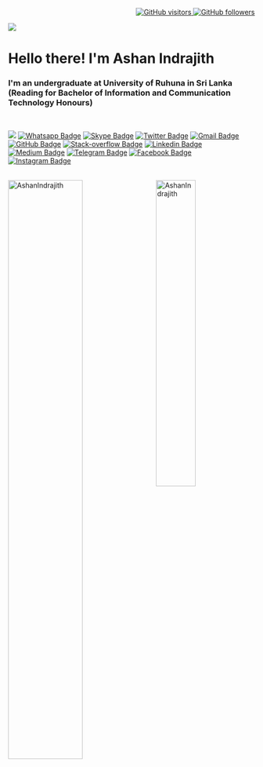 <p align="right">
  <a href="https://github.com/AshanIndrajith">
    <img src="https://komarev.com/ghpvc/?username=AshanIndrajith&style=flat-square&color=040404" alt="GitHub visitors" />
  </a>
  <a href="https://github.com/AshanIndrajith?tab=followers">
    <img src="https://img.shields.io/github/followers/AshanIndrajith?style=flat-square&color=040404&logo=github" alt="GitHub followers" />
  </a>
</p>

<img src="https://i.ibb.co/VJSVhSZ/Untitled-2-4.jpg" />

<!-- <img src="https://media.giphy.com/media/R03zWv5p1oNSQd91EP/giphy.gif" width="200" height="200" /> -->
<h1 align="left" id="macropower-title">Hello there! I'm Ashan Indrajith</h1>
<h3 align="left">I'm an undergraduate at University of Ruhuna in Sri Lanka (Reading for Bachelor of Information and Communication Technology Honours)</h3>

<br>

[![](https://img.shields.io/website?color=040404&style=flat-square&labelColor=18d26e&up_message=MS&url=https://AshanIndrajith.github.io)](https://AshanIndrajith.github.io)
[![Whatsapp Badge](https://img.shields.io/badge/WhatsApp-075e54?style=flat-square&logo=whatsapp&logoColor=white&link=https://wa.me/+94771637551)](https://wa.me/+94771637551)
[![Skype Badge](https://img.shields.io/badge/Skype-%2300AFF0.svg?style=flat-square&logo=Skype&logoColor=white)](https://join.skype.com/invite/yrHGvgiHdCb2)
[![Twitter Badge](https://img.shields.io/badge/Twitter-1DA1F2?style=flat-square&logo=twitter&logoColor=white)](https://twitter.com/m_sandaru1)
[![Gmail Badge](https://img.shields.io/badge/Gmail-db4437?style=flat-square&logo=Gmail&logoColor=white&link=mailto:ashanindrajith610@gmail.com)](mailto:ashanindrajith610@gmail.com)
[![GitHub Badge](https://img.shields.io/badge/GitHub-100000?style=flat-square&logo=github&logoColor=white&link=https://github.com/AshanIndrajith)](https://github.com/AshanIndrajith)
[![Stack-overflow Badge](https://img.shields.io/badge/Stack-overflow-FE7A16?style=flat-square&logo=stack-overflow&logoColor=white&link=https://stackoverflow.com/users/13410194/madushan-sandaruwan)](https://stackoverflow.com/users/13410194/madushan-sandaruwan)
[![Linkedin Badge](https://img.shields.io/badge/LinkedIn-0a66c2?style=flat-square&labelColor=0a66c2&logo=Linkedin&logoColor=white&link=https://www.linkedin.com/in/AshanIndrajith/)](https://www.linkedin.com/in/AshanIndrajith/)
[![Medium Badge](https://img.shields.io/badge/Medium-02b875?style=flat-square&labelColor=12100e&logo=Medium&link=https://AshanIndrajith.medium.com/)](https://AshanIndrajith.medium.com/)
[![Telegram Badge](https://img.shields.io/badge/Telegram-0088cc?style=flat-square&logoColor=white&logo=Telegram&link=https://t.me/AshanIndrajith)](https://t.me/AshanIndrajith)
[![Facebook Badge](https://img.shields.io/badge/Facebook-1877f2?style=flat-square&logoColor=white&logo=facebook&link=https://www.facebook.com/AshanIndrajith)](https://www.facebook.com/AshanIndrajith)
[![Instagram Badge](https://img.shields.io/badge/Instagram-c32aa3?style=flat-square&logo=instagram&logoColor=white&link=https://www.instagram.com/AshanIndrajith/)](https://www.instagram.com/AshanIndrajith/)

<br>


<a href="#MadushanSandaru1-title">
  <img width="55%" src="https://github-readme-stats.vercel.app/api?username=AshanIndrajith&show_icons=true&title_color=18d26e&icon_color=18d26e&text_color=ffffff&bg_color=040404&border_color=18d26e" alt="AshanIndrajith" align="left" />
</a>

<a href="#MadushanSandaru1-title">
  <img width="40%" src="https://github-readme-stats.vercel.app/api/top-langs/?username=AshanIndrajith&title_color=18d26e&text_color=ffffff&bg_color=040404&langs_count=8&layout=compact&border_color=18d26e" alt="AshanIndrajith" align="right" />
</a>
